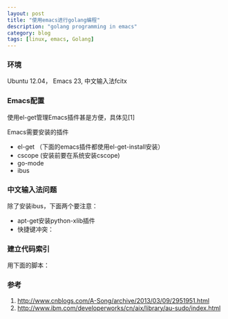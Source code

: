 ```yaml
---
layout: post
title: "使用emacs进行golang编程"
description: "golang programming in emacs"
category: blog
tags: [linux, emacs, Golang]
---
```



### 环境
Ubuntu 12.04， Emacs 23, 中文输入法fcitx

### Emacs配置

使用el-get管理Emacs插件甚是方便，具体见[1]

Emacs需要安装的插件  

* el-get （下面的emacs插件都使用el-get-install安装）
* cscope (安装前要在系统安装cscope)
* go-mode
* ibus

### 中文输入法问题
除了安装ibus，下面两个要注意： 

* apt-get安装python-xlib插件
* 快捷键冲突：

### 建立代码索引
用下面的脚本：
<script src="https://gist.github.com/bopjiang/11146574.js"></script>

### 参考
1. <http://www.cnblogs.com/A-Song/archive/2013/03/09/2951951.html>
2. <http://www.ibm.com/developerworks/cn/aix/library/au-sudo/index.html>


